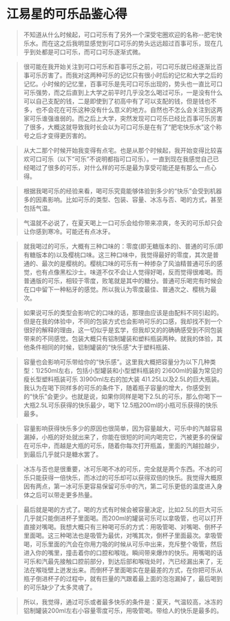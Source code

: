 # 江易星的可乐品鉴心得

>   不知道从什么时候起，可口可乐有了另外一个深受宅圈欢迎的名称--肥宅快乐水。而在这之后我明显感觉到可口可乐的势头远远超过百事可乐，现在几乎到处都是可口可乐，而可口可乐逐渐式微。

>   很可能在我开始关注到可口可乐和百事可乐之前，可口可乐就已经逐渐比百事可乐厉害了。而我对这两种可乐的记忆只有很小时后的记忆和大学之后的记忆。小时候的记忆里，百事可乐是先可口可乐出现的，势头也一直比可口可乐强势，而之后直到上大学之前平时几乎没怎么喝过可乐，一是没有什么可以自己支配的钱，二是即使到了初高中有了可以支配的钱，但是钱也不多，也不会花在可乐这种没有什么意义的地方。自然也不怎么会关注到这两家可乐谁强谁弱的。而之后上大学，突然发现可口可乐已经比百事可乐厉害了很多，大概这就导致我时长会以为可口可乐是在有了“肥宅快乐水”这个称号之后才变得更厉害的。

>   从大二那个时候开始我变得有点宅。也是从那个时候起，我开始变得比较喜欢可口可乐（以下“可乐”不说明都指可口可乐）。一直到现在我感觉自己已经喝过了很多的可乐，对什么样的可乐是最为享受可能还是有那么一点心得。

>   根据我喝可乐的经验来看，喝可乐究竟能够体验到多少的“快乐”会受到机器多的因素影响。比如可乐的类型、包装、容量、冰冻与否、喝的方式，甚至包括气温。

>   气温就不必说了，在夏天喝上一口可乐会给你带来凉爽，冬天的可乐却只会让你感到寒冷。可能还有点冰牙。

>   就我喝过的可乐，大概有三种口味的：零度(即无糖版本的)、普通的可乐(即有糖版本的)以及樱桃口味。这三种口味中，我觉得最好的零度，其次是普通的、最次的是樱桃的。樱桃口味的可乐有一种掺杂了风油精普通可乐的感觉，也有点像黑松沙士。味道不仅不会让人觉得好喝，反而觉得很难喝。而普通版的可乐，相较于零度，败笔就是其中的糖分。普通可乐喝完有时候会在口中留下一种粘牙的感觉。所以我认为零度最佳、普通次之、樱桃为最次。

>   如果说可乐的类型会影响它的口味的话，那理由应该是由配料不同引起的。但是在我的体验中，不同的包装方式也会影响可乐的口感，我却找不到一个很好的解释的理由，这一切似乎是玄学，但我却又的的确确感受到不同包装带来的不同感觉。包装大概只有铝制罐装和塑料瓶装两种。就我的体验，其他条件相同的时候，铝制罐装的“快乐感”大于塑料瓶装、

>   容量也会影响可乐带给你的“快乐感”。这里我大概把容量分为以下几种类型：1)250ml左右，包括小型罐装和小型塑料瓶装的
>   2)600ml的最为常见的瘦长型塑料瓶装可乐 3)900ml左右的加大装
>   4)1.25L以及2.5L的巨大瓶装。我认为在喝下同样多的可乐的条件下，随着瓶子容量的增大，你感受到的“快乐”会更少。也就是说，如果你同样是喝下2.5L的可乐，那么你喝下一大瓶2.5L可乐获得的快乐最少，喝下
>   12.5瓶200ml的小瓶可乐获得的快乐最多。

>   容量影响获得快乐多少的原因也很简单，因为容量越大，可乐中的汽越容易漏掉，小瓶的好处就出来了，你能在很短的时间内喝完它，汽被更多的保留在可乐中，而越是大瓶的可乐，随着你每次打开瓶盖，里面的汽越拉越少，到最后几乎就只是糖水罢了。

>   冰冻与否也是很重要，冰可乐喝不冰的可乐，完全就是两个东西。不冰的可乐只能获得一倍快乐，而冰过的可乐却可以获得双倍的快乐。我觉得大概原因有两点，第一冰可乐更容易保留可乐中的汽，第二可乐更低的温度进入身体之后可以带走更多热量。

>   最后就是喝的方式了。喝的方式有时候会被容量决定，比如2.5L的巨大可乐几乎就只能倒进杯子里面喝。而200ml的罐装可乐可以拿吸管，也可以打开直接对嘴喝。我想大概只有三种喝可乐的方式：用吸管喝、对嘴喝、倒杯子里面喝。这三种喝法也是吸管为最优，对嘴其次，倒杯子里面最次。拿吸管喝，可乐里面的汽会在你用力吸的时候从可乐中出来，充斥整个吸管，然后进入你的嘴里，撞击着你的口腔和喉咙。瞬间带来爆炸的快乐。用嘴喝的话可乐和汽最先接触口腔前部分，到达后部和喉咙处时，汽已经漏出来了，无法在喉咙壁上迸发出来。而倒杯子里面喝实在是最差的方式，在你把可乐从瓶子倒进杯子的过程中，就有巨量的汽跟着最上面的泡泡漏掉了，最后喝到的可乐缺少了太多灵魂了。

>   所以，我觉得，通过可乐或者最多快乐的条件是：夏天，气温较高，冰冻的铝制罐装200ml左右小容量零度可乐，用吸管喝。带给人的快乐是最多的。
